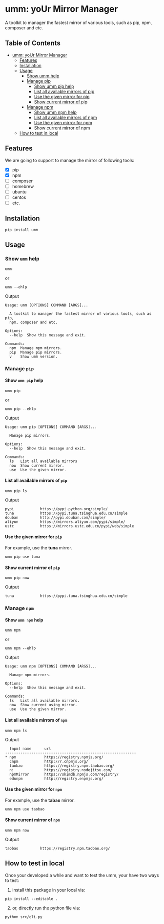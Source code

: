 # umm: yoUr Mirror Manager

A toolkit to manager the fastest mirror of various tools, such as pip, npm, composer and etc.

## Table of Contents

   * [umm: yoUr Mirror Manager](#umm-your-mirror-manager)
      * [Features](#features)
      * [Installation](#installation)
      * [Usage](#usage)
         * [Show umm help](#show-umm-help)
         * [Manage pip](#manage-pip)
            * [Show umm pip help](#show-umm-pip-help)
            * [List all available mirrors of pip](#list-all-available-mirrors-of-pip)
            * [Use the given mirror for pip](#use-the-given-mirror-for-pip)
            * [Show current mirror of pip](#show-current-mirror-of-pip)
         * [Manage npm](#manage-npm)
            * [Show umm npm help](#show-umm-npm-help)
            * [List all available mirrors of npm](#list-all-available-mirrors-of-npm)
            * [Use the given mirror for npm](#use-the-given-mirror-for-npm)
            * [Show current mirror of npm](#show-current-mirror-of-npm)
      * [How to test in local](#how-to-test-in-local)

## Features

We are going to support to manage the mirror of following tools:
- [x] pip
- [x] npm
- [ ] composer
- [ ] homebrew
- [ ] ubuntu
- [ ] centos
- [ ] etc.

## Installation

```shell
pip install umm
```


## Usage

### Show `umm` help

```shell
umm
```
or
```shell
umm --ehlp
```

Output
```
Usage: umm [OPTIONS] COMMAND [ARGS]...

  A toolkit to manager the fastest mirror of various tools, such as pip,
  npm, composer and etc.

Options:
  --help  Show this message and exit.

Commands:
  npm  Manage npm mirrors.
  pip  Manage pip mirrors.
  v    Show umm version.
```

### Manage `pip`

#### Show `umm pip` help

```shell
umm pip
```
or
```shell
umm pip --ehlp
```

Output
```
Usage: umm pip [OPTIONS] COMMAND [ARGS]...

  Manage pip mirrors.

Options:
  --help  Show this message and exit.

Commands:
  ls   List all available mirrors
  now  Show current mirror.
  use  Use the given mirror.
```

#### List all available mirrors of `pip`

```shell
umm pip ls
```

Output
```
pypi            https://pypi.python.org/simple/
tuna            https://pypi.tuna.tsinghua.edu.cn/simple
douban          http://pypi.douban.com/simple/
aliyun          https://mirrors.aliyun.com/pypi/simple/
ustc            https://mirrors.ustc.edu.cn/pypi/web/simple
```
#### Use the given mirror for `pip`

For example, use the **tuna** mirror.

```shell
umm pip use tuna
```

#### Show current mirror of `pip`

```shell
umm pip now
```

Output
```
tuna            https://pypi.tuna.tsinghua.edu.cn/simple
```



### Manage `npm`

#### Show `umm npm` help

```shell
umm npm
```
or
```shell
umm npm --ehlp
```

Output
```
Usage: umm npm [OPTIONS] COMMAND [ARGS]...

  Manage npm mirrors.

Options:
  --help  Show this message and exit.

Commands:
  ls   List all available mirrors.
  now  Show current using mirror.
  use  Use the given mirror.
```

#### List all available mirrors of `npm`

```shell
umm npm ls
```

Output
```
  [npm] name      url
------------------------------------------------------------
* npm             https://registry.npmjs.org/
  cnpm            http://r.cnpmjs.org/
  taobao          https://registry.npm.taobao.org/
  nj              https://registry.nodejitsu.com/
  npmMirror       https://skimdb.npmjs.com/registry/
  edunpm          http://registry.enpmjs.org/
```
#### Use the given mirror for `npm`

For example, use the **tabao** mirror.

```shell
umm npm use taobao
```

#### Show current mirror of `npm`

```shell
umm npm now
```

Output
```
taobao          https://registry.npm.taobao.org/
```

## How to test in local

Once your developed a while and want to test the umm, your have two ways to test:

1. install this package in your local via:

```shell
pip install --editable .
```
2. or, directly run the python file via:

```shell
python src/cli.py
```